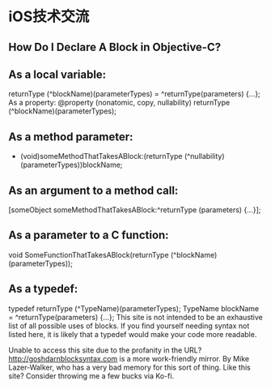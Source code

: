 # iOS技术交流
## How Do I Declare A Block in Objective-C?
## As a local variable:
returnType (^blockName)(parameterTypes) = ^returnType(parameters) {...};
As a property:
@property (nonatomic, copy, nullability) returnType (^blockName)(parameterTypes);
## As a method parameter:
- (void)someMethodThatTakesABlock:(returnType (^nullability)(parameterTypes))blockName;
## As an argument to a method call:
[someObject someMethodThatTakesABlock:^returnType (parameters) {...}];
## As a parameter to a C function:
void SomeFunctionThatTakesABlock(returnType (^blockName)(parameterTypes));
## As a typedef:
typedef returnType (^TypeName)(parameterTypes);
TypeName blockName = ^returnType(parameters) {...};
This site is not intended to be an exhaustive list of all possible uses of blocks.
If you find yourself needing syntax not listed here, it is likely that a typedef would make your code more readable.

Unable to access this site due to the profanity in the URL? http://goshdarnblocksyntax.com is a more work-friendly mirror.
By Mike Lazer-Walker, who has a very bad memory for this sort of thing.
Like this site? Consider throwing me a few bucks via Ko-fi.
